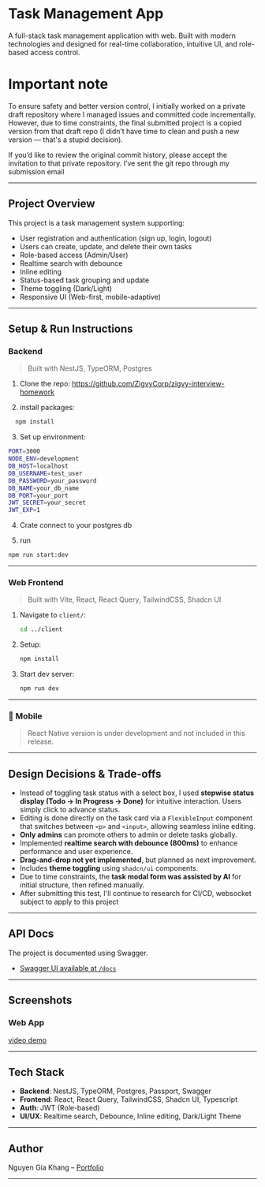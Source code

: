 # Task Management App

A full-stack task management application with web. Built with modern technologies and designed for real-time collaboration, intuitive UI, and role-based access control.

# Important note

To ensure safety and better version control, I initially worked on a private draft repository where I managed issues and committed code incrementally.
However, due to time constraints, the final submitted project is a copied version from that draft repo (I didn’t have time to clean and push a new version — that's a stupid decision).

If you’d like to review the original commit history, please accept the invitation to that private repository.
I’ve sent the git repo through my submission email

---

## Project Overview

This project is a task management system supporting:

- User registration and authentication (sign up, login, logout)
- Users can create, update, and delete their own tasks
- Role-based access (Admin/User)
- Realtime search with debounce
- Inline editing
- Status-based task grouping and update
- Theme toggling (Dark/Light)
- Responsive UI (Web-first, mobile-adaptive)

---

## Setup & Run Instructions

### Backend

> Built with NestJS, TypeORM, Postgres

1. Clone the repo: https://github.com/ZigvyCorp/zigvy-interview-homework

2. install packages:

```bash
  npm install
```

3. Set up environment:

```bash
PORT=3000
NODE_ENV=development
DB_HOST=localhost
DB_USERNAME=test_user
DB_PASSWORD=your_password
DB_NAME=your_db_name
DB_PORT=your_port
JWT_SECRET=your_secret
JWT_EXP=1
```

4. Crate connect to your postgres db

5. run

```bash
npm run start:dev
```

---

### Web Frontend

> Built with Vite, React, React Query, TailwindCSS, Shadcn UI

1. Navigate to `client/`:

   ```bash
   cd ../client
   ```

2. Setup:

   ```bash
   npm install
   ```

3. Start dev server:

   ```bash
   npm run dev
   ```

---

### 📱 Mobile

> React Native version is under development and not included in this release.

---

## Design Decisions & Trade-offs

- Instead of toggling task status with a select box, I used **stepwise status display (Todo → In Progress → Done)** for intuitive interaction. Users simply click to advance status.
- Editing is done directly on the task card via a `FlexibleInput` component that switches between `<p>` and `<input>`, allowing seamless inline editing.
- **Only admins** can promote others to admin or delete tasks globally.
- Implemented **realtime search with debounce (800ms)** to enhance performance and user experience.
- **Drag-and-drop not yet implemented**, but planned as next improvement.
- Includes **theme toggling** using `shadcn/ui` components.
- Due to time constraints, the **task modal form was assisted by AI** for initial structure, then refined manually.
- After submitting this test, I'll continue to research for CI/CD, websocket subject to apply to this project

---

## API Docs

The project is documented using Swagger.

- [Swagger UI available at ](http://localhost:3000/api)[`/docs`](http://localhost:3000/api)

---

## Screenshots

### Web App

[video demo](https://youtu.be/LA6JMi0If9A)

---

## Tech Stack

- **Backend**: NestJS, TypeORM, Postgres, Passport, Swagger
- **Frontend**: React, React Query, TailwindCSS, Shadcn UI, Typescript
- **Auth**: JWT (Role-based)
- **UI/UX**: Realtime search, Debounce, Inline editing, Dark/Light Theme

---

## Author

Nguyen Gia Khang – [Portfolio](https://portfolio-woad-two-34.vercel.app/)

---
